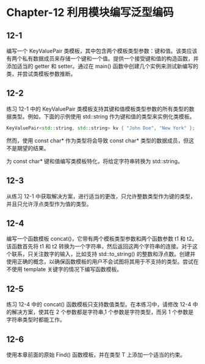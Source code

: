 # Chapter-12 利用模块编写泛型编码

## 12-1

编写一个 KeyValuePair 类模板，其中包含两个模板类型参数：键和值。该类应该有两个私有数据成员来存储一个键和一个值。提供一个接受键和值的构造函数，并添加适当的 getter 和 setter。通过在 main() 函数中创建几个实例来测试新编写的类，并尝试类模板参数推断。

## 12-2

练习 12-1 中的 KeyValuePair 类模板支持其键和值模板类型参数的所有类型的数据类型。例如，下面的示例使用 std::string 作为键和值的类型来实例化类模板。

```c++
KeyValuePair<std::string, std::string> kv { "John Doe", "New York" };
```

然而，使用 const char\* 作为类型将会导致 const char\* 类型的数据成员，但这不是期望的结果。

为 const char\* 键和值编写类模板特化，将给定字符串转换为 std::string。

## 12-3

从练习 12-1 中获取解决方案，进行适当的更改，只允许整数类型作为键的类型，并且只允许浮点类型作为值的类型。

## 12-4

编写一个函数模板 concat()，它带有两个模板类型参数和两个函数参数 t1 和 t2。该函数首先将 t1 和 t2 转换为一个字符串，然后返回这两个字符串的连接。对于这个联系，只关注数字的输入，比如支持 std::to_string() 的整数和浮点数。创建并使用正确的概念，以确保函数模板的用户不会试图将其用于不支持的类型。尝试在不使用 template 关键字的情况下编写函数模板。

## 12-5

练习 12-4 中的 concat() 函数模板只支持数值类型。在本练习中，请修改 12-4 中的解决方案，使其在 2 个参数都是字符串,1 个参数是字符类型，而另 1 个参数是字符串类型时都能工作。

## 12-6

使用本章前面的原始 Find() 函数模板，并在类型 T 上添加一个适当的约束。

